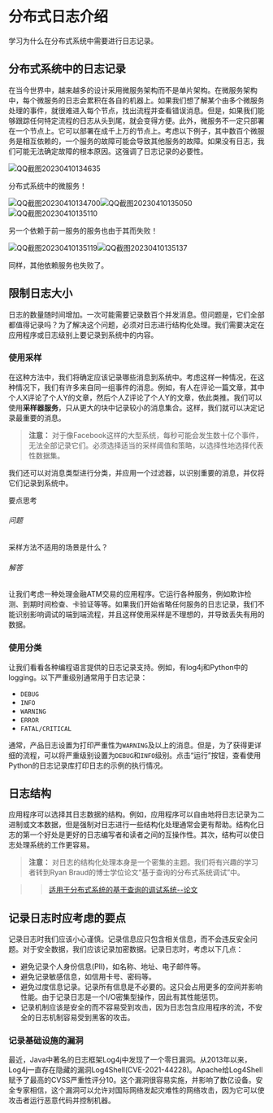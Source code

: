 # 分布式日志介绍

学习为什么在分布式系统中需要进行日志记录。

## 分布式系统中的日志记录

在当今世界中，越来越多的设计采用微服务架构而不是单片架构。在微服务架构中，每个微服务的日志会累积在各自的机器上。如果我们想了解某个由多个微服务处理的事件，就很难进入每个节点，找出流程并查看错误消息。但是，如果我们能够跟踪任何特定流程的日志从头到尾，就会变得方便。此外，微服务不一定只部署在一个节点上。它可以部署在成千上万的节点上。考虑以下例子，其中数百个微服务是相互依赖的，一个服务的故障可能会导致其他服务的故障。如果没有日志，我们可能无法确定故障的根本原因。这强调了日志记录的必要性。

![QQ截图20230410134635](/img/22-Distributed%20Logging/QQ%E6%88%AA%E5%9B%BE20230410134635.png)

分布式系统中的微服务！

![QQ截图20230410134700](/img/22-Distributed%20Logging/QQ%E6%88%AA%E5%9B%BE20230410134700.png)![QQ截图20230410135050](/img/22-Distributed%20Logging/QQ%E6%88%AA%E5%9B%BE20230410135050.png)![QQ截图20230410135110](/img/22-Distributed%20Logging/QQ%E6%88%AA%E5%9B%BE20230410135110.png)

另一个依赖于前一服务的服务也由于其而失败！ 

![QQ截图20230410135119](/img/22-Distributed%20Logging/QQ%E6%88%AA%E5%9B%BE20230410135119.png)![QQ截图20230410135137](/img/22-Distributed%20Logging/QQ%E6%88%AA%E5%9B%BE20230410135137.png)

同样，其他依赖服务也失败了。

## 限制日志大小

日志的数量随时间增加。一次可能需要记录数百个并发消息。但问题是，它们全部都值得记录吗？为了解决这个问题，必须对日志进行结构化处理。我们需要决定在应用程序或日志级别上要记录到系统中的内容。

### 使用采样

在这种方法中，我们将确定应该记录哪些消息到系统中。考虑这样一种情况，在这种情况下，我们有许多来自同一组事件的消息。例如，有人在评论一篇文章，其中个人X评论了个人Y的文章，然后个人Z评论了个人Y的文章，依此类推。我们可以使用**采样器服务**，只从更大的块中记录较小的消息集合。这样，我们就可以决定记录最重要的消息。

> **注意：** 对于像Facebook这样的大型系统，每秒可能会发生数十亿个事件，无法全部记录它们。必须选择适当的采样阈值和策略，以选择性地选择代表性数据集。

我们还可以对消息类型进行分类，并应用一个过滤器，以识别重要的消息，并仅将它们记录到系统中。

要点思考

###### 问题

采样方法不适用的场景是什么？

###### 解答

让我们考虑一种处理金融ATM交易的应用程序。它运行各种服务，例如欺诈检测、到期时间检查、卡验证等等。如果我们开始省略任何服务的日志记录，我们不能识别影响调试的端到端流程，并且这样使用采样是不理想的，并导致丢失有用的数据。

### 使用分类

让我们看看各种编程语言提供的日志记录支持。例如，有log4j和Python中的logging。以下严重级别通常用于日志记录：

- `DEBUG`
- `INFO`
- `WARNING`
- `ERROR`
- `FATAL/CRITICAL`

通常，产品日志设置为打印严重性为`WARNING`及以上的消息。但是，为了获得更详细的流程，可以将严重级别设置为`DEBUG`和`INFO`级别。点击“运行”按钮，查看使用Python的日志记录库打印日志的示例的执行情况。

## 日志结构

应用程序可以选择其日志数据的结构。例如，应用程序可以自由地将日志记录为二进制或文本数据，但是强制对日志进行一些结构化处理通常会更有帮助。结构化日志的第一个好处是更好的日志编写者和读者之间的互操作性。其次，结构可以使日志处理系统的工作更容易。

> **注意：** 对日志的结构化处理本身是一个密集的主题。我们将有兴趣的学习者转到Ryan Braud的博士学位论文“基于查询的分布式系统调试”中。

>> [适用于分布式系统的基于查询的调试系统--论文](https://escholarship.org/uc/item/2p06d5sv)

## 记录日志时应考虑的要点

记录日志时我们应该小心谨慎。记录信息应只包含相关信息，而不会违反安全问题。对于安全数据，我们应该记录加密数据。记录日志时，考虑以下几点：

- 避免记录个人身份信息(PII)，如名称、地址、电子邮件等。
- 避免记录敏感信息，如信用卡号、密码等。
- 避免过度信息记录。记录所有信息是不必要的。这只会占用更多的空间并影响性能。由于记录日志是一个I/O密集型操作，因此有其性能惩罚。
- 记录机制应该是安全的而不容易受到攻击，因为日志包含应用程序的流，不安全的日志机制容易受到黑客的攻击。

### 记录基础设施的漏洞

最近，Java中著名的日志框架Log4j中发现了一个零日漏洞。从2013年以来，Log4j一直存在隐藏的漏洞Log4Shell(CVE-2021-44228)。Apache给Log4Shell赋予了最高的CVSS严重性评分10。这个漏洞很容易实施，并影响了数亿设备。安全专家相信，这个漏洞可以允许对国际网络发起灾难性的网络攻击，因为它可以使攻击者运行恶意代码并控制机器。